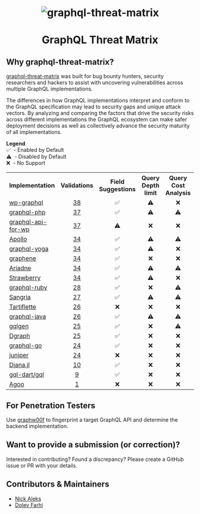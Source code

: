 <h1 align="center">
 <img src="https://github.com/nicholasaleks/graphql-threat-matrix/blob/master/static/graphql-threat-matrix.png?raw=true" alt="graphql-threat-matrix"/>
 <br>
</h1>

<h1 align="center">
 GraphQL Threat Matrix
</h1>

## Why graphql-threat-matrix?
[graphql-threat-matrix](https://github.com/nicholasaleks/graphql-threat-matrix) was built for bug bounty hunters, security researchers and hackers to assist with uncovering vulnerabilities across multiple GraphQL implementations.

The differences in how GraphQL implementations interpret and conform to the GraphQL specification may lead to security gaps and unique attack vectors. By analyzing and comparing the factors that drive the security risks across different implementations the GraphQL ecosystem can make safer deployment decisions as well as collectively advance the security maturity of all implementations.

<p>
<b>Legend</b><br>
✅ &nbsp;- Enabled by Default<br>
⚠️ &nbsp;- Disabled by Default<br>
❌ &nbsp;- No Support
</p>

<table>

<tr>
    <th>Implementation</th>
    <th>Validations</th>
    <th>Field Suggestions</th>
    <th>Query Depth limit</th>
    <th>Query Cost Analysis</th>
    <th>Automatic Persisted Queries</th>
    <th>Introspection</th>
    <th>Debug Mode</th>
    <th>Batch Requests</th>
</tr>

<tr>
    <td><a href="https://github.com/nicholasaleks/graphql-threat-matrix/blob/master/implementations/wp-graphql.md">wp-graphql</a></td>
    <td align="center"><a href="https://github.com/nicholasaleks/graphql-threat-matrix/blob/master/implementations/wp-graphql.md#Request-Validations">38</a></td>
    <td align="center">✅</td>
    <td align="center">⚠️</td>
    <td align="center">❌</td>
    <td align="center">❌</td>
    <td align="center">⚠️</td>
    <td align="center">⚠️</td>
    <td align="center">✅</td>
</tr>

<tr>
    <td><a href="https://github.com/nicholasaleks/graphql-threat-matrix/blob/master/implementations/graphql-php.md">graphql-php</a></td>
    <td align="center"><a href="https://github.com/nicholasaleks/graphql-threat-matrix/blob/master/implementations/graphql-php.md#Request-Validations">37</a></td>
    <td align="center">✅</td>
    <td align="center">⚠️</td>
    <td align="center">⚠️</td>
    <td align="center">❌</td>
    <td align="center">✅</td>
    <td align="center">⚠️</td>
    <td align="center">⚠️</td>
</tr>

<tr>
    <td><a href="https://github.com/nicholasaleks/graphql-threat-matrix/blob/master/implementations/graphql-api-for-wp.md">graphql-api-for-wp</a></td>
    <td align="center"><a href="https://github.com/nicholasaleks/graphql-threat-matrix/blob/master/implementations/graphql-api-for-wp.md#Request-Validations">37</a></td>
    <td align="center">⚠️</td>
    <td align="center">❌</td>
    <td align="center">❌</td>
    <td align="center">✅</td>
    <td align="center">✅</td>
    <td align="center">⚠️</td>
    <td align="center">✅</td>
</tr>

<tr>
    <td><a href="https://github.com/nicholasaleks/graphql-threat-matrix/blob/master/implementations/apollo.md">Apollo</a></td>
    <td align="center"><a href="https://github.com/nicholasaleks/graphql-threat-matrix/blob/master/implementations/apollo.md#Request-Validations">34</a></td>
    <td align="center">✅</td>
    <td align="center">⚠️</td>
    <td align="center">⚠️</td>
    <td align="center">✅</td>
    <td align="center">✅</td>
    <td align="center">✅</td>
    <td align="center">✅</td>
</tr>

<tr>
    <td><a href="https://github.com/nicholasaleks/graphql-threat-matrix/blob/master/implementations/graphql-yoga.md">graphql-yoga</a></td>
    <td align="center"><a href="https://github.com/nicholasaleks/graphql-threat-matrix/blob/master/implementations/graphql-yoga.md#Request-Validations">34</a></td>
    <td align="center">✅</td>
    <td align="center">⚠️</td>
    <td align="center">❌</td>
    <td align="center">❌</td>
    <td align="center">⚠️</td>
    <td align="center">⚠️</td>
    <td align="center">⚠️</td>
</tr>

<tr>
    <td><a href="https://github.com/nicholasaleks/graphql-threat-matrix/blob/master/implementations/graphene.md">graphene</a></td>
    <td align="center"><a href="https://github.com/nicholasaleks/graphql-threat-matrix/blob/master/implementations/graphene.md#Request-Validations">34</a></td>
    <td align="center">✅</td>
    <td align="center">❌</td>
    <td align="center">❌</td>
    <td align="center">❌</td>
    <td align="center">✅</td>
    <td align="center">❌</td>
    <td align="center">⚠️</td>
</tr>

<tr>
    <td><a href="https://github.com/nicholasaleks/graphql-threat-matrix/blob/master/implementations/ariadne.md">Ariadne</a></td>
    <td align="center"><a href="https://github.com/nicholasaleks/graphql-threat-matrix/blob/master/implementations/ariadne.md#Request-Validations">34</a></td>
    <td align="center">✅</td>
    <td align="center">⚠️</td>
    <td align="center">⚠️</td>
    <td align="center">❌</td>
    <td align="center">✅</td>
    <td align="center">⚠️</td>
    <td align="center">❌</td>
</tr>

<tr>
    <td><a href="https://github.com/nicholasaleks/graphql-threat-matrix/blob/master/implementations/strawberry.md">Strawberry</a></td>
    <td align="center"><a href="https://github.com/nicholasaleks/graphql-threat-matrix/blob/master/implementations/strawberry.md#Request-Validations">34</a></td>
    <td align="center">✅</td>
    <td align="center">⚠️</td>
    <td align="center">❌</td>
    <td align="center">❌</td>
    <td align="center">✅</td>
    <td align="center">❌</td>
    <td align="center">❌</td>
</tr>

<tr>
    <td><a href="https://github.com/nicholasaleks/graphql-threat-matrix/blob/master/implementations/graphql-ruby.md">graphql-ruby</a></td>
    <td align="center"><a href="https://github.com/nicholasaleks/graphql-threat-matrix/blob/master/implementations/graphql-ruby.md##Request-Validations">28</a></td>
    <td align="center">✅</td>
    <td align="center">❌</td>
    <td align="center">⚠️</td>
    <td align="center">⚠️</td>
    <td align="center">✅</td>
    <td align="center">❌</td>
    <td align="center">✅</td>
</tr>

<tr>
    <td><a href="https://github.com/nicholasaleks/graphql-threat-matrix/blob/master/implementations/sangria.md">Sangria</a></td>
    <td align="center"><a href="https://github.com/nicholasaleks/graphql-threat-matrix/blob/master/implementations/sangria.md#Request-Validations">27</a></td>
    <td align="center">✅</td>
    <td align="center">⚠️</td>
    <td align="center">⚠️</td>
    <td align="center">❌</td>
    <td align="center">✅</td>
    <td align="center">❌</td>
    <td align="center">⚠️</td>
</tr>

<tr>
    <td><a href="https://github.com/nicholasaleks/graphql-threat-matrix/blob/master/implementations/tartiflette.md">Tartiflette</a></td>
    <td align="center"><a href="https://github.com/nicholasaleks/graphql-threat-matrix/blob/master/implementations/tartiflette.md#Request-Validations">26</a></td>
    <td align="center">❌</td>
    <td align="center">❌</td>
    <td align="center">❌</td>
    <td align="center">❌</td>
    <td align="center">✅</td>
    <td align="center">❌</td>
    <td align="center">❌</td>
</tr>

<tr>
    <td><a href="https://github.com/nicholasaleks/graphql-threat-matrix/blob/master/implementations/graphql-java.md">graphql-java</a></td>
    <td align="center"><a href="https://github.com/nicholasaleks/graphql-threat-matrix/blob/master/implementations/graphql-java.md#Request-Validations">26</a></td>
    <td align="center">✅</td>
    <td align="center">⚠️</td>
    <td align="center">⚠️</td>
    <td align="center">❌</td>
    <td align="center">✅</td>
    <td align="center">❌</td>
    <td align="center">⚠️</td>
</tr>

<tr>
    <td><a href="https://github.com/nicholasaleks/graphql-threat-matrix/blob/master/implementations/gqlgen.md">gqlgen</a></td>
    <td align="center"><a href="https://github.com/nicholasaleks/graphql-threat-matrix/blob/master/implementations/gqlgen.md#Request-Validations">25</td>
    <td align="center">✅</td>
    <td align="center">❌</td>
    <td align="center">⚠️</td>
    <td align="center">⚠️</td>
    <td align="center">✅</td>
    <td align="center">⚠️</td>
    <td align="center">⚠️</td>
</tr>

<tr>
    <td><a href="https://github.com/nicholasaleks/graphql-threat-matrix/blob/master/implementations/dgraph.md">Dgraph</a></td>
    <td align="center"><a href="https://github.com/nicholasaleks/graphql-threat-matrix/blob/master/implementations/dgraph.md#Request-Validations">25</td>
    <td align="center">✅</td>
    <td align="center">❌</td>
    <td align="center">❌</td>
    <td align="center">⚠️</td>
    <td align="center">✅</td>
    <td align="center">❌</td>
    <td align="center">❌</td>
</tr>

<tr>
    <td><a href="https://github.com/nicholasaleks/graphql-threat-matrix/blob/master/implementations/graphql-go.md">graphql-go</a></td>
    <td align="center"><a href="https://github.com/nicholasaleks/graphql-threat-matrix/blob/master/implementations/graphql-go.md#Request-Validations">24</a></td>
    <td align="center">✅</td>
    <td align="center">❌</td>
    <td align="center">❌</td>
    <td align="center">❌</td>
    <td align="center">✅</td>
    <td align="center">⚠️</td>
    <td align="center">❌</td>
</tr>

<tr>
    <td><a href="https://github.com/nicholasaleks/graphql-threat-matrix/blob/master/implementations/juniper.md">juniper</a></td>
    <td align="center"><a href="https://github.com/nicholasaleks/graphql-threat-matrix/blob/master/implementations/juniper.md#Request-Validations">24</a></td>
    <td align="center">❌</td>
    <td align="center">❌</td>
    <td align="center">❌</td>
    <td align="center">❌</td>
    <td align="center">✅</td>
    <td align="center">❌</td>
    <td align="center">⚠️</td>
</tr>

<tr>
    <td><a href="https://github.com/nicholasaleks/graphql-threat-matrix/blob/master/implementations/diana.md">Diana.jl</a></td>
    <td align="center"><a href="https://github.com/nicholasaleks/graphql-threat-matrix/blob/master/implementations/diana.md#Request-Validations">10</a></td>
    <td align="center">✅</td>
    <td align="center">❌</td>
    <td align="center">❌</td>
    <td align="center">❌</td>
    <td align="center">✅</td>
    <td align="center">❌</td>
    <td align="center">❌</td>
</tr>

<tr>
    <td><a href="https://github.com/nicholasaleks/graphql-threat-matrix/blob/master/implementations/gql-dart.md">gql-dart/gql</a></td>
    <td align="center"><a href="https://github.com/nicholasaleks/graphql-threat-matrix/blob/master/implementations/gql-dart.md#Request-Validations">9</a></td>
    <td align="center">✅</td>
    <td align="center">❌</td>
    <td align="center">❌</td>
    <td align="center">❌</td>
    <td align="center">✅</td>
    <td align="center">❌</td>
    <td align="center">❌</td>
</tr>

<tr>
    <td><a href="https://github.com/nicholasaleks/graphql-threat-matrix/blob/master/implementations/agoo.md">Agoo</a></td>
    <td align="center"><a href="https://github.com/nicholasaleks/graphql-threat-matrix/blob/master/implementations/agoo.md#Request-Validations">1</a></td>
    <td align="center">❌</td>
    <td align="center">❌</td>
    <td align="center">❌</td>
    <td align="center">❌</td>
    <td align="center">✅</td>
    <td align="center">⚠️</td>
    <td align="center">❌</td>
</tr>

</table>

## For Penetration Testers
Use [graphw00f](https://github.com/dolevf/graphw00f) to fingerprint a target GraphQL API and determine the backend implementation.

## Want to provide a submission (or correction)?
Interested in contributing? Found a discrepancy? Please create a GitHub issue or PR with your details.

## Contributors & Maintainers
- [Nick Aleks](https://github.com/nicholasaleks)
- [Dolev Farhi](https://github.com/dolevf)
